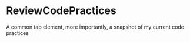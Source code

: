 # ReviewCodePractices
A common tab element, more importantly, a snapshot of my current code practices
